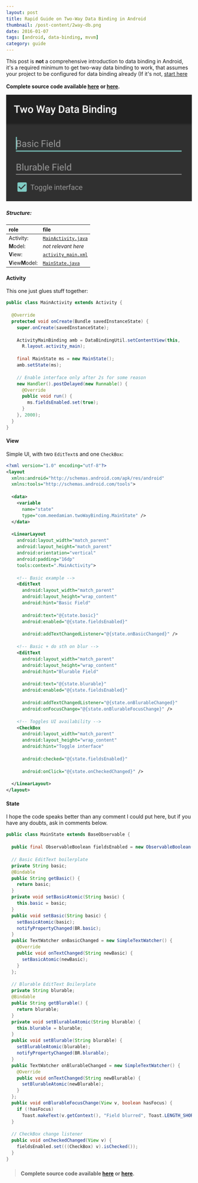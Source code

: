 ```yaml
---
layout: post
title: Rapid Guide on Two-Way Data Binding in Android
thumbnail: /post-content/2way-db.png
date: 2016-01-07
tags: [android, data-binding, mvvm]
category: guide
---
```


This post is **not** a comprehensive introduction to data binding in Android, it's a required minimum to get two-way data binding to work, that assumes your project to be configured for data binding already (If it's not, [start here][binding-guide]

**Complete source code available [here<sup><i class="mdi mdi-github-circle"></i></sup>][source-gh] or [here<sup><i class="mdi mdi-folder-download"></i></sup>][source-dl].**


[![screenshot-main][app-looks]][app-looks]

##### Structure:

| role               | file                             |
|:-------------------|:---------------------------------|
| Activity:          | [`MainActivity.java`](#activity) |
| **M**odel:         | _not relevant here_              |
| **V**iew:          | [`activity_main.xml`](#view)     |
| **V**iew**M**odel: | [`MainState.java`](#state)       |

#### Activity

This one just glues stuff together:

```java
public class MainActivity extends Activity {

  @Override
  protected void onCreate(Bundle savedInstanceState) {
    super.onCreate(savedInstanceState);

    ActivityMainBinding amb = DataBindingUtil.setContentView(this,
      R.layout.activity_main);

    final MainState ms = new MainState();
    amb.setState(ms);

    // Enable interface only after 2s for some reason
    new Handler().postDelayed(new Runnable() {
      @Override
      public void run() {
        ms.fieldsEnabled.set(true);
      }
    }, 2000);
  }
}
```

#### View

Simple UI, with two `EditText`s and one `CheckBox`:

```xml
<?xml version="1.0" encoding="utf-8"?>
<layout
  xmlns:android="http://schemas.android.com/apk/res/android"
  xmlns:tools="http://schemas.android.com/tools">

  <data>
    <variable
      name="state"
      type="com.meedamian.twoWayBinding.MainState" />
  </data>

  <LinearLayout
    android:layout_width="match_parent"
    android:layout_height="match_parent"
    android:orientation="vertical"
    android:padding="16dp"
    tools:context=".MainActivity">

    <!-- Basic example -->
    <EditText
      android:layout_width="match_parent"
      android:layout_height="wrap_content"
      android:hint="Basic Field"

      android:text="@{state.basic}"
      android:enabled="@{state.fieldsEnabled}"

      android:addTextChangedListener="@{state.onBasicChanged}" />

    <!-- Basic + do sth on blur -->
    <EditText
      android:layout_width="match_parent"
      android:layout_height="wrap_content"
      android:hint="Blurable Field"

      android:text="@{state.blurable}"
      android:enabled="@{state.fieldsEnabled}"

      android:addTextChangedListener="@{state.onBlurableChanged}"
      android:onFocusChange="@{state.onBlurableFocusChange}" />

    <!-- Toggles UI availability -->
    <CheckBox
      android:layout_width="match_parent"
      android:layout_height="wrap_content"
      android:hint="Toggle interface"

      android:checked="@{state.fieldsEnabled}"

      android:onClick="@{state.onCheckedChanged}" />

  </LinearLayout>
</layout>
```

#### State

I hope the code speaks better than any comment I could put here, but if you have any doubts, ask in comments below.

```java
public class MainState extends BaseObservable {

  public final ObservableBoolean fieldsEnabled = new ObservableBoolean();

  // Basic EditText boilerplate
  private String basic;
  @Bindable
  public String getBasic() {
    return basic;
  }
  private void setBasicAtomic(String basic) {
    this.basic = basic;
  }
  public void setBasic(String basic) {
    setBasicAtomic(basic);
    notifyPropertyChanged(BR.basic);
  }
  public TextWatcher onBasicChanged = new SimpleTextWatcher() {
    @Override
    public void onTextChanged(String newBasic) {
      setBasicAtomic(newBasic);
    }
  };

  // Blurable EditText Boilerplate
  private String blurable;
  @Bindable
  public String getBlurable() {
    return blurable;
  }
  private void setBlurableAtomic(String blurable) {
    this.blurable = blurable;
  }
  public void setBlurable(String blurable) {
    setBlurableAtomic(blurable);
    notifyPropertyChanged(BR.blurable);
  }
  public TextWatcher onBlurableChanged = new SimpleTextWatcher() {
    @Override
    public void onTextChanged(String newBlurable) {
      setBlurableAtomic(newBlurable);
    }
  };
  public void onBlurableFocusChange(View v, boolean hasFocus) {
    if (!hasFocus)
      Toast.makeText(v.getContext(), "Field blurred", Toast.LENGTH_SHORT).show();
  }

  // CheckBox change listener
  public void onCheckedChanged(View v) {
    fieldsEnabled.set(((CheckBox) v).isChecked());
  }
}
```

> #### Complete source code available [here<sup><i class="mdi mdi-github-circle"></i></sup>][source-gh] or [here<sup><i class="mdi mdi-folder-download"></i></sup>][source-dl].

[binding-guide]: http://developer.android.com/tools/data-binding/guide.html
[source-gh]: https://github.com/chester1000/Two-Way-Data-Binding
[source-dl]: https://github.com/chester1000/Two-Way-Data-Binding/archive/master.zip
[app-looks]: /post-content/2way-db.png
